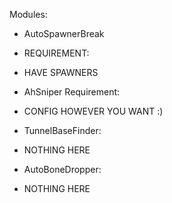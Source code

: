 


Modules:
+ AutoSpawnerBreak
+  REQUIREMENT:
+  HAVE SPAWNERS
    
 + AhSniper
 Requirement:
+ CONFIG HOWEVER YOU WANT :)

+ TunnelBaseFinder:
+ NOTHING HERE

+ AutoBoneDropper:
+ NOTHING HERE
